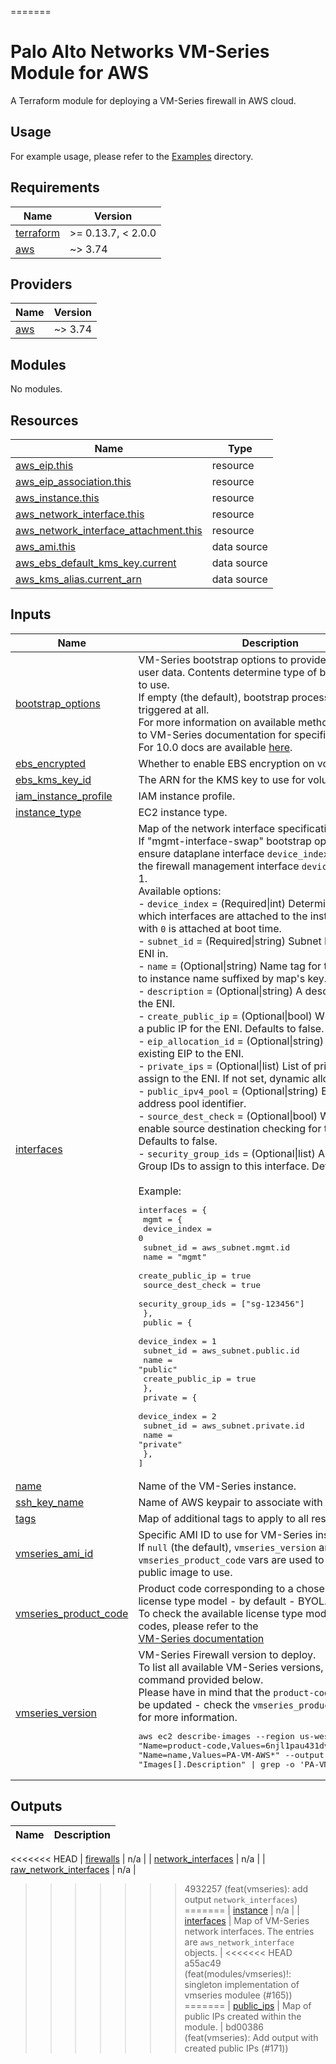 
<!-- BEGIN PRE-COMMIT-TERRAFORM DOCS HOOK -->
=======
# Palo Alto Networks VM-Series Module for AWS

A Terraform module for deploying a VM-Series firewall in AWS cloud.

## Usage

For example usage, please refer to the [Examples](https://github.com/PaloAltoNetworks/terraform-aws-vmseries-modules/tree/develop/examples) directory.

<!-- BEGINNING OF PRE-COMMIT-TERRAFORM DOCS HOOK -->
## Requirements

| Name                                                                      | Version            |
| ------------------------------------------------------------------------- | ------------------ |
| <a name="requirement_terraform"></a> [terraform](#requirement\_terraform) | >= 0.13.7, < 2.0.0 |
| <a name="requirement_aws"></a> [aws](#requirement\_aws)                   | ~> 3.74            |

## Providers

| Name                                              | Version |
| ------------------------------------------------- | ------- |
| <a name="provider_aws"></a> [aws](#provider\_aws) | ~> 3.74 |

## Modules

No modules.

## Resources

| Name                                                                                                                                              | Type        |
| ------------------------------------------------------------------------------------------------------------------------------------------------- | ----------- |
| [aws_eip.this](https://registry.terraform.io/providers/hashicorp/aws/latest/docs/resources/eip)                                                   | resource    |
| [aws_eip_association.this](https://registry.terraform.io/providers/hashicorp/aws/latest/docs/resources/eip_association)                           | resource    |
| [aws_instance.this](https://registry.terraform.io/providers/hashicorp/aws/latest/docs/resources/instance)                                         | resource    |
| [aws_network_interface.this](https://registry.terraform.io/providers/hashicorp/aws/latest/docs/resources/network_interface)                       | resource    |
| [aws_network_interface_attachment.this](https://registry.terraform.io/providers/hashicorp/aws/latest/docs/resources/network_interface_attachment) | resource    |
| [aws_ami.this](https://registry.terraform.io/providers/hashicorp/aws/latest/docs/data-sources/ami)                                                | data source |
| [aws_ebs_default_kms_key.current](https://registry.terraform.io/providers/hashicorp/aws/latest/docs/data-sources/ebs_default_kms_key)             | data source |
| [aws_kms_alias.current_arn](https://registry.terraform.io/providers/hashicorp/aws/latest/docs/data-sources/kms_alias)                             | data source |

## Inputs

| Name                                                                                                  | Description                                                                                                                                                                                                                                                                                                                                                                                                                                                                                                                                                                                                                                                                                                                                                                                                                                                                                                                                                                                                                                                                                                                                                                                                                                                                                                                                                                                                                                                                                                                                                                                                                                                                                                                                                                                                                                                                                                                                                                | Type       | Default                       | Required |
| ----------------------------------------------------------------------------------------------------- | -------------------------------------------------------------------------------------------------------------------------------------------------------------------------------------------------------------------------------------------------------------------------------------------------------------------------------------------------------------------------------------------------------------------------------------------------------------------------------------------------------------------------------------------------------------------------------------------------------------------------------------------------------------------------------------------------------------------------------------------------------------------------------------------------------------------------------------------------------------------------------------------------------------------------------------------------------------------------------------------------------------------------------------------------------------------------------------------------------------------------------------------------------------------------------------------------------------------------------------------------------------------------------------------------------------------------------------------------------------------------------------------------------------------------------------------------------------------------------------------------------------------------------------------------------------------------------------------------------------------------------------------------------------------------------------------------------------------------------------------------------------------------------------------------------------------------------------------------------------------------------------------------------------------------------------------------------------------------- | ---------- | ----------------------------- | :------: |
| <a name="input_bootstrap_options"></a> [bootstrap\_options](#input\_bootstrap\_options)               | VM-Series bootstrap options to provide using instance user data. Contents determine type of bootstap method to use.<br>If empty (the default), bootstrap process is not triggered at all.<br>For more information on available methods, please refer to VM-Series documentation for specific version.<br>For 10.0 docs are available [here](https://docs.paloaltonetworks.com/vm-series/10-0/vm-series-deployment/bootstrap-the-vm-series-firewall.html).                                                                                                                                                                                                                                                                                                                                                                                                                                                                                                                                                                                                                                                                                                                                                                                                                                                                                                                                                                                                                                                                                                                                                                                                                                                                                                                                                                                                                                                                                                                  | `string`   | `""`                          |    no    |
| <a name="input_ebs_encrypted"></a> [ebs\_encrypted](#input\_ebs\_encrypted)                           | Whether to enable EBS encryption on volumes.                                                                                                                                                                                                                                                                                                                                                                                                                                                                                                                                                                                                                                                                                                                                                                                                                                                                                                                                                                                                                                                                                                                                                                                                                                                                                                                                                                                                                                                                                                                                                                                                                                                                                                                                                                                                                                                                                                                               | `bool`     | `false`                       |    no    |
| <a name="input_ebs_kms_key_id"></a> [ebs\_kms\_key\_id](#input\_ebs\_kms\_key\_id)                    | The ARN for the KMS key to use for volume encryption.                                                                                                                                                                                                                                                                                                                                                                                                                                                                                                                                                                                                                                                                                                                                                                                                                                                                                                                                                                                                                                                                                                                                                                                                                                                                                                                                                                                                                                                                                                                                                                                                                                                                                                                                                                                                                                                                                                                      | `string`   | `null`                        |    no    |
| <a name="input_iam_instance_profile"></a> [iam\_instance\_profile](#input\_iam\_instance\_profile)    | IAM instance profile.                                                                                                                                                                                                                                                                                                                                                                                                                                                                                                                                                                                                                                                                                                                                                                                                                                                                                                                                                                                                                                                                                                                                                                                                                                                                                                                                                                                                                                                                                                                                                                                                                                                                                                                                                                                                                                                                                                                                                      | `string`   | `null`                        |    no    |
| <a name="input_instance_type"></a> [instance\_type](#input\_instance\_type)                           | EC2 instance type.                                                                                                                                                                                                                                                                                                                                                                                                                                                                                                                                                                                                                                                                                                                                                                                                                                                                                                                                                                                                                                                                                                                                                                                                                                                                                                                                                                                                                                                                                                                                                                                                                                                                                                                                                                                                                                                                                                                                                         | `string`   | `"m5.xlarge"`                 |    no    |
| <a name="input_interfaces"></a> [interfaces](#input\_interfaces)                                      | Map of the network interface specifications.<br>If "mgmt-interface-swap" bootstrap option is enabled, ensure dataplane interface `device_index` is set to 0 and the firewall management interface `device_index` is set to 1.<br>Available options:<br>- `device_index`       = (Required\|int) Determines order in which interfaces are attached to the instance. Interface with `0` is attached at boot time.<br>- `subnet_id`          = (Required\|string) Subnet ID to create the ENI in.<br>- `name`               = (Optional\|string) Name tag for the ENI. Defaults to instance name suffixed by map's key.<br>- `description`        = (Optional\|string) A descriptive name for the ENI.<br>- `create_public_ip`   = (Optional\|bool) Whether to create a public IP for the ENI. Defaults to false.<br>- `eip_allocation_id`  = (Optional\|string) Associate an existing EIP to the ENI.<br>- `private_ips`        = (Optional\|list) List of private IPs to assign to the ENI. If not set, dynamic allocation is used.<br>- `public_ipv4_pool`   = (Optional\|string) EC2 IPv4 address pool identifier. <br>- `source_dest_check`  = (Optional\|bool) Whether to enable source destination checking for the ENI. Defaults to false.<br>- `security_group_ids` = (Optional\|list) A list of Security Group IDs to assign to this interface. Defaults to null.<br><br>Example:<pre>interfaces = {<br>  mgmt = {<br>    device_index       = 0<br>    subnet_id          = aws_subnet.mgmt.id<br>    name               = "mgmt"<br>    create_public_ip   = true<br>    source_dest_check  = true<br>    security_group_ids = ["sg-123456"]<br>  },<br>  public = {<br>    device_index     = 1<br>    subnet_id        = aws_subnet.public.id<br>    name             = "public"<br>    create_public_ip = true<br>  },<br>  private = {<br>    device_index = 2<br>    subnet_id    = aws_subnet.private.id<br>    name         = "private"<br>  },<br>]</pre> | `map(any)` | n/a                           |   yes    |
| <a name="input_name"></a> [name](#input\_name)                                                        | Name of the VM-Series instance.                                                                                                                                                                                                                                                                                                                                                                                                                                                                                                                                                                                                                                                                                                                                                                                                                                                                                                                                                                                                                                                                                                                                                                                                                                                                                                                                                                                                                                                                                                                                                                                                                                                                                                                                                                                                                                                                                                                                            | `string`   | `null`                        |    no    |
| <a name="input_ssh_key_name"></a> [ssh\_key\_name](#input\_ssh\_key\_name)                            | Name of AWS keypair to associate with instances.                                                                                                                                                                                                                                                                                                                                                                                                                                                                                                                                                                                                                                                                                                                                                                                                                                                                                                                                                                                                                                                                                                                                                                                                                                                                                                                                                                                                                                                                                                                                                                                                                                                                                                                                                                                                                                                                                                                           | `string`   | n/a                           |   yes    |
| <a name="input_tags"></a> [tags](#input\_tags)                                                        | Map of additional tags to apply to all resources.                                                                                                                                                                                                                                                                                                                                                                                                                                                                                                                                                                                                                                                                                                                                                                                                                                                                                                                                                                                                                                                                                                                                                                                                                                                                                                                                                                                                                                                                                                                                                                                                                                                                                                                                                                                                                                                                                                                          | `map(any)` | `{}`                          |    no    |
| <a name="input_vmseries_ami_id"></a> [vmseries\_ami\_id](#input\_vmseries\_ami\_id)                   | Specific AMI ID to use for VM-Series instance.<br>If `null` (the default), `vmseries_version` and `vmseries_product_code` vars are used to determine a public image to use.                                                                                                                                                                                                                                                                                                                                                                                                                                                                                                                                                                                                                                                                                                                                                                                                                                                                                                                                                                                                                                                                                                                                                                                                                                                                                                                                                                                                                                                                                                                                                                                                                                                                                                                                                                                                | `string`   | `null`                        |    no    |
| <a name="input_vmseries_product_code"></a> [vmseries\_product\_code](#input\_vmseries\_product\_code) | Product code corresponding to a chosen VM-Series license type model - by default - BYOL. <br>To check the available license type models and their codes, please refer to the<br>[VM-Series documentation](https://docs.paloaltonetworks.com/vm-series/10-0/vm-series-deployment/set-up-the-vm-series-firewall-on-aws/deploy-the-vm-series-firewall-on-aws/obtain-the-ami/get-amazon-machine-image-ids.html)                                                                                                                                                                                                                                                                                                                                                                                                                                                                                                                                                                                                                                                                                                                                                                                                                                                                                                                                                                                                                                                                                                                                                                                                                                                                                                                                                                                                                                                                                                                                                                | `string`   | `"6njl1pau431dv1qxipg63mvah"` |    no    |
| <a name="input_vmseries_version"></a> [vmseries\_version](#input\_vmseries\_version)                  | VM-Series Firewall version to deploy.<br>To list all available VM-Series versions, run the command provided below. <br>Please have in mind that the `product-code` may need to be updated - check the `vmseries_product_code` variable for more information.<pre>aws ec2 describe-images --region us-west-1 --filters "Name=product-code,Values=6njl1pau431dv1qxipg63mvah" "Name=name,Values=PA-VM-AWS*" --output json --query "Images[].Description" \| grep -o 'PA-VM-AWS-.*' \| sort</pre>                                                                                                                                                                                                                                                                                                                                                                                                                                                                                                                                                                                                                                                                                                                                                                                                                                                                                                                                                                                                                                                                                                                                                                                                                                                                                                                                                                                                                                                                              | `string`   | `"10.0.8-h8"`                 |    no    |

## Outputs

| Name | Description |
| ---- | ----------- |
<<<<<<< HEAD
| <a name="output_firewalls"></a> [firewalls](#output\_firewalls) | n/a |
| <a name="output_network_interfaces"></a> [network\_interfaces](#output\_network\_interfaces) | n/a |
| <a name="output_raw_network_interfaces"></a> [raw\_network\_interfaces](#output\_raw\_network\_interfaces) | n/a |
>>>>>>> 4932257 (feat(vmseries): add output `network_interfaces`)
=======
| <a name="output_instance"></a> [instance](#output\_instance) | n/a |
| <a name="output_interfaces"></a> [interfaces](#output\_interfaces) | Map of VM-Series network interfaces. The entries are `aws_network_interface` objects. |
<<<<<<< HEAD
>>>>>>> a55ac49 (feat(modules/vmseries)!: singleton implementation of vmseries modulee  (#165))
=======
| <a name="output_public_ips"></a> [public\_ips](#output\_public\_ips) | Map of public IPs created within the module. |
>>>>>>> bd00386 (feat(vmseries): Add output with created public IPs (#171))
<!-- END OF PRE-COMMIT-TERRAFORM DOCS HOOK -->
